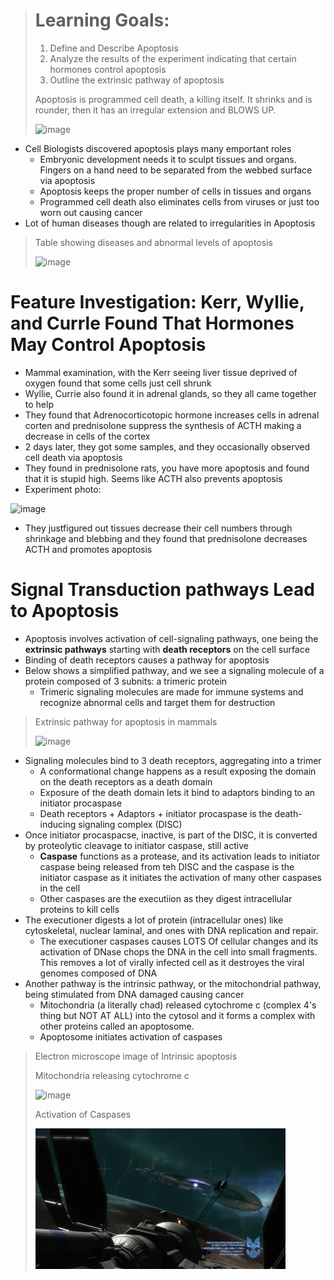 > # Learning Goals:
> 1. Define and Describe Apoptosis
> 2. Analyze the results of the experiment indicating that certain hormones control apoptosis
> 3. Outline the extrinsic pathway of apoptosis
>
> Apoptosis is programmed cell death, a killing itself. It shrinks and is rounder, then it has an irregular extension and BLOWS UP.
>
> ![image](https://github.com/MCBasterSheet/MCBasterSheet/assets/157453648/450dacef-5ae6-4422-b790-2077445b9a09)

- Cell Biologists discovered apoptosis plays many emportant roles
  - Embryonic development needs it to sculpt tissues and organs. Fingers on a hand need to be separated from the webbed surface via apoptosis
  - Apoptosis keeps the proper number of cells in tissues and organs
  - Programmed cell death also eliminates cells from viruses or just too worn out causing cancer
- Lot of human diseases though are related to irregularities in Apoptosis

> Table showing diseases and abnormal levels of apoptosis
>
> ![image](https://github.com/MCBasterSheet/MCBasterSheet/assets/157453648/562a0d0d-917b-4bad-8376-ff5abc5c5ccd)

# Feature Investigation: Kerr, Wyllie, and Currle Found That Hormones May Control Apoptosis
- Mammal examination, with the Kerr seeing liver tissue deprived of oxygen found that some cells just cell shrunk
- Wyllie, Currie also found it in adrenal glands, so they all came together to help
- They found that Adrenocorticotopic hormone increases cells in adrenal corten and prednisolone suppress the synthesis of ACTH making a decrease in cells of the cortex
- 2 days later, they got some samples, and they occasionally observed cell death via apoptosis
- They found in prednisolone rats, you have more apoptosis and found that it is stupid high. Seems like ACTH also prevents apoptosis
- Experiment photo:

![image](https://github.com/MCBasterSheet/MCBasterSheet/assets/157453648/57604836-fec2-4dee-a932-375740ef395c)

- They justfigured out tissues decrease their cell numbers through shrinkage and blebbing and they found that prednisolone decreases ACTH and promotes apoptosis

# Signal Transduction pathways Lead to Apoptosis
- Apoptosis involves activation of cell-signaling pathways, one being the **extrinsic pathways** starting with **death receptors** on the cell surface
- Binding of death receptors causes a pathway for apoptosis
- Below shows a simplified pathway, and we see a signaling molecule of a protein composed of 3 subnits: a trimeric protein
  - Trimeric signaling molecules are made for immune systems and recognize abnormal cells and target them for destruction

> Extrinsic pathway for apoptosis in mammals
>
> ![image](https://github.com/MCBasterSheet/MCBasterSheet/assets/157453648/1590c04b-b043-4930-95fb-5fe1704ebed9)

- Signaling molecules bind to 3 death receptors, aggregating into a trimer
  - A conformational change happens as a result exposing the domain on the death receptors as a death domain
  - Exposure of the death domain lets it bind to adaptors binding to an initiator procaspase
  - Death receptors + Adaptors + initiator procaspase is the death-inducing signaling complex (DISC)
- Once initiator procaspacse, inactive, is part of the DISC, it is converted by proteolytic cleavage to initiator caspase, still active
  - **Caspase** functions as a protease, and its activation leads to initiator caspase being released from teh DISC and the caspase is the initiator caspase as it initiates the activation of many other caspases in the cell
  - Other caspases are the executiion as they digest intracellular proteins to kill cells
- The executioner digests a lot of protein (intracellular ones) like cytoskeletal, nuclear laminal, and ones with DNA replication and repair.
  - The executioner caspases causes LOTS Of cellular changes and its activation of DNase chops the DNA in the cell into small fragments. This removes a lot of virally infected cell as it destroyes the viral genomes composed of DNA
- Another pathway is the intrinsic pathway, or the mitochondrial pathway, being stimulated from DNA damaged causing cancer
  - Mitochondria (a literally chad) released cytochrome c (complex 4's thing but NOT AT ALL) into the cytosol and it forms a complex with other proteins called an apoptosome.
  - Apoptosome initiates activation of caspases

> Electron microscope image of Intrinsic apoptosis
>
> Mitochondria releasing cytochrome c
> 
> ![image](https://github.com/MCBasterSheet/MCBasterSheet/blob/main/MCB150/assets/VBYRGw.gif)
>
> Activation of Caspases
>
> ![image](https://github.com/MCBasterSheet/MCBasterSheet/blob/main/MCB150/assets/jt7bX8.gif)
